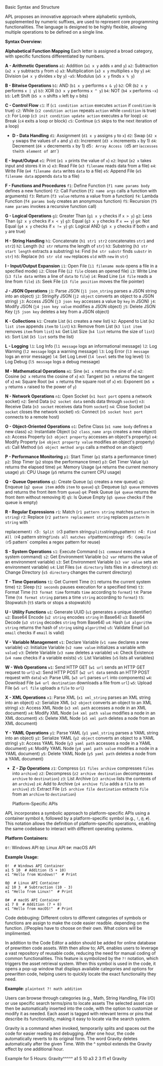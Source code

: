  Basic Syntax and Structure

 
APL proposes an innovative approach where alphabetic symbols,
supplemented by numeric suffixes, are used to represent core programming functionalities.
The language is designed to be highly flexible, allowing multiple operations to be defined on a single line.

**Syntax Overview:**

 **Alphabetical Function Mapping**
Each letter is assigned a broad category, with specific functions differentiated by numbers.

 **A - Arithmetic Operations**
  `a1`: Addition (`a1 x y` adds `x` and `y`)
  `a2`: Subtraction (`a2 x y` subtracts `y` from `x`)
   `a3`: Multiplication (`a3 x y` multiplies `x` by `y`)
   `a4`: Division (`a4 x y` divides `x` by `y`)
  -`a5`: Modulus (`a5 x y` finds `x % y`)

 **B - Bitwise Operations**
   `b1`: AND (`b1 x y` performs `x & y`)
   `b2`: OR (`b2 x y` performs `x | y`)
   `b3`: XOR (`b3 x y` performs `x ^ y`)
   `b4`: NOT (`b4 x` performs `~x`)
  `b5`: Left Shift (`b5 x n` shifts `x` left by `n` bits)

 **C - Control Flow**
   `c1`: If (`c1 condition action` executes `action` if `condition` is true)
   `c2`: While (`c2 condition action` repeats `action` while `condition` is true)
   `c3`: For Loop (`c3 init condition update action` executes a for loop)
   `c4`: Break (`c4` exits a loop or block)
   `c5`: Continue (`c5` skips to the next iteration of a loop)

- **D - Data Handling**
   `d1`: Assignment (`d1 x y` assigns `y` to `x`)
   `d2`: Swap (`d2 x y` swaps the values of `x` and `y`)
  `d3`: Increment (`d3 x` increments `x` by 1)
   `d4`: Decrement (`d4 x` decrements `x` by 1)
   d5`: Array Access (`d5 arr i` accesses the `i`th element of `arr`)

**E - Input/Output**
  `e1`: Print (`e1 x` prints the value of `x`)
  `e2`: Input (`e2 x` takes input and stores it in `x`)
   `e3`: Read File (`e3 filename` reads data from a file)
   `e4`: Write File (`e4 filename data` writes `data` to a file)
   `e5`: Append File (`e5 filename data` appends `data` to a file)

**F - Functions and Procedures**
   `f1`: Define Function (`f1 name params body` defines a new function)
  `f2`: Call Function (`f2 name args` calls a function with arguments)
   `f3`: Return (`f3 value` returns a value from a function)
   `f4`: Lambda Function (`f4 params body` creates an anonymous function)
   `f5`: Recursion (`f5 name params` invokes a recursive function call)

**G - Logical Operations**
   `g1`: Greater Than (`g1 x y` checks if `x > y`)
   `g2`: Less Than (`g2 x y` checks if `x < y`)
   `g3`: Equal (`g3 x y` checks if `x == y`)
   `g4`: Not Equal (`g4 x y` checks if `x != y`)
   `g5`: Logical AND (`g5 x y` checks if both `x` and `y` are true)

**H - String Handling**
  `h1`: Concatenate (`h1 str1 str2` concatenates `str1` and `str2`)
   `h2`: Length (`h2 str` returns the length of `str`)
   `h3`: Substring (`h3 str start length` extracts a substring)
  `h4`: Find (`h4 str substr` finds `substr` in `str`)
   `h5`: Replace (`h5 str old new` replaces `old` with `new` in `str`)

 **I - Input/Output Expansion**
   `i1`: Open File (`i1 filename mode` opens a file in a specified mode)
   `i2`: Close File (`i2 file` closes an opened file)
   `i3`: Write Line (`i3 file data` writes a line of `data` to `file`)
   `i4`: Read Line (`i4 file` reads a line from `file`)
   `i5`: Seek File (`i5 file position` moves the file pointer)

 **J - JSON Operations**
   `j1`: Parse JSON (`j1 json_string` parses a JSON string into an object)
   `j2`: Stringify JSON (`j2 object` converts an object to a JSON string)
   `j3`: Access JSON (`j3 json key` accesses a value by `key` in JSON)
   `j4`: Modify JSON (`j4 json key value` modifies a JSON object)
   `j5`: Delete JSON Key (`j5 json key` deletes a key from a JSON object)

**K - Collections**
   `k1`: Create List (`k1` creates a new list)
   `k2`: Append to List (`k2 list item` appends `item` to `list`)
   `k3`: Remove from List (`k3 list item` removes `item` from `list`)
   `k4`: Get List Size (`k4 list` returns the size of `list`)
   `k5`: Sort List (`k5 list` sorts the list)

**L - Logging**
   `l1`: Log Info (`l1 message` logs an informational message)
   `l2`: Log Warning (`l2 message` logs a warning message)
   `l3`: Log Error (`l3 message` logs an error message)
   `l4`: Set Log Level (`l4 level` sets the log level)
   `l5`: Log Debug (`l5 message` logs a debug message)

**M - Mathematical Operations**
   `m1`: Sine (`m1 x` returns the sine of `x`)
   `m2`: Cosine (`m2 x` returns the cosine of `x`)
   `m3`: Tangent (`m3 x` returns the tangent of `x`)
   `m4`: Square Root (`m4 x` returns the square root of `x`)
   `m5`: Exponent (`m5 x y` returns `x` raised to the power of `y`)

**N - Network Operations**
   `n1`: Open Socket (`n1 host port` opens a network socket)
   `n2`: Send Data (`n2 socket data` sends data through `socket`)
   `n3`: Receive Data (`n3 socket` receives data from `socket`)
   `n4`: Close Socket (`n4 socket` closes the network socket)
   `n5`: Connect (`n5 socket host port` connects to a remote host)

**O - Object-Oriented Operations**
   `o1`: Define Class (`o1 name body` defines a new class)
   `o2`: Instantiate Object (`o2 class_name args` creates a new object)
   `o3`: Access Property (`o3 object property` accesses an object's property)
   `o4`: Modify Property (`o4 object property value` modifies an object's property)
   `o5`: Call Method (`o5 object method args` calls a method on an object)

**P - Performance Monitoring**
   `p1`: Start Timer (`p1` starts a performance timer)
   `p2`: Stop Timer (`p2` stops the performance timer)
   `p3`: Get Timer Value (`p3` returns the elapsed time)
   `p4`: Memory Usage (`p4` returns the current memory usage)
   `p5`: CPU Usage (`p5` returns the current CPU usage)

**Q - Queue Operations**
   `q1`: Create Queue (`q1` creates a new queue)
   `q2`: Enqueue (`q2 queue item` adds `item` to `queue`)
   `q3`: Dequeue (`q3 queue` removes and returns the front item from `queue`)
   `q4`: Peek Queue (`q4 queue` returns the front item without removing it)
   `q5`: Is Queue Empty (`q5 queue` checks if the queue is empty)

**R - Regular Expressions**
   `r1`: Match (`r1 pattern string` matches `pattern` in `string`)
   `r2`: Replace (`r2 pattern replacement string` replaces `pattern` in `string` with `

replacement`)
   `r3`: Split (`r3 pattern string` splits `string` by `pattern`)
   `r4`: Find All (`r4 pattern string` finds all matches of `pattern` in `string`)
   `r5`: Compile (`r5 pattern` compiles a regex pattern for reuse)

**S - System Operations**
   `s1`: Execute Command (`s1 command` executes a system command)
  `s2`: Get Environment Variable (`s2 var` returns the value of an environment variable)
   `s3`: Set Environment Variable (`s3 var value` sets an environment variable)
   `s4`: List Files (`s4 directory` lists files in a directory)
   `s5`: Change Directory (`s5 directory` changes the current directory)

**T - Time Operations**
   `t1`: Get Current Time (`t1` returns the current system time)
   `t2`: Sleep (`t2 seconds` pauses execution for a specified time)
   `t3`: Format Time (`t3 format time` formats `time` according to `format`)
   `t4`: Parse Time (`t4 format string` parses a time `string` according to `format`)
   `t5`: Stopwatch (`t5` starts or stops a stopwatch)

**U - Utility Functions**
   `u1`: Generate UUID (`u1` generates a unique identifier)
   `u2`: Base64 Encode (`u2 string` encodes `string` in Base64)
   `u3`: Base64 Decode (`u3 string` decodes `string` from Base64)
   `u4`: Hash (`u4 algorithm string` returns the hash of `string` using `algorithm`)
   `u5`: Validate Email (`u5 email` checks if `email` is valid)

**V - Variable Management**
   `v1`: Declare Variable (`v1 name` declares a new variable)
   `v2`: Initialize Variable (`v2 name value` initializes a variable with `value`)
   `v3`: Delete Variable (`v3 name` deletes a variable)
   `v4`: Check Existence (`v4 name` checks if a variable exists)
   `v5`: List Variables (`v5` lists all variables)

**W - Web Operations**
   `w1`: Send HTTP GET (`w1 url` sends an HTTP GET request to `url`)
   `w2`: Send HTTP POST (`w2 url data` sends an HTTP POST request with `data`)
   `w3`: Parse URL (`w3 url` parses `url` into components)
   `w4`: Download File (`w4 url destination` downloads a file from `url`)
   `w5`: Upload File (`w5 url file` uploads a `file` to `url`)

 **X - XML Operations**
   `x1`: Parse XML (`x1 xml_string` parses an XML string into an object)
   `x2`: Serialize XML (`x2 object` converts an object to an XML string)
   `x3`: Access XML Node (`x3 xml path` accesses a node in an XML document)
   `x4`: Modify XML Node (`x4 xml path value` modifies a node in an XML document)
   `x5`: Delete XML Node (`x5 xml path` deletes a node from an XML document)

**Y - YAML Operations**
   `y1`: Parse YAML (`y1 yaml_string` parses a YAML string into an object)
   `y2`: Serialize YAML (`y2 object` converts an object to a YAML string)
   `y3`: Access YAML Node (`y3 yaml path` accesses a node in a YAML document)
   `y4`: Modify YAML Node (`y4 yaml path value` modifies a node in a YAML document)
   `y5`: Delete YAML Node (`y5 yaml path` deletes a node from a YAML document)

- **Z - Zip Operations**
   `z1`: Compress (`z1 files archive` compresses `files` into `archive`)
   `z2`: Decompress (`z2 archive destination` decompresses `archive` to `destination`)
   `z3`: List Archive (`z3 archive` lists the contents of an `archive`)
   `z4`: Add to Archive (`z4 archive file` adds a `file` to an `archive`)
   `z5`: Extract File (`z5 archive file destination` extracts `file` from an `archive` to `destination`)

  Platform-Specific APIs

APL incorporates a symbolic approach to platform-specific APIs using a container symbol `0`, followed by a platform-specific symbol (e.g., `!`, `@`, `#`). 
This notation allows the definition of platform-specific operations, enabling the same codebase to interact with different operating systems.

**Platform Containers:**

`0!`: Windows API
 `0@`: Linux API
 `0#`: macOS API

**Example Usage:**

```plaintext
0!  # Windows API Container
a1 5 10  # Addition (5 + 10)
e1 "Hello from Windows!"  # Print

0@  # Linux API Container
a2 10 3  # Subtraction (10 - 3)
e1 "Hello from Linux!"  # Print

0#  # macOS API Container
a1 7 8  # Addition (7 + 8)
e1 "Hello from macOS!"  # Print
```

Code debbuging:
Different colors to different categories of symbols or functions are assign to make the code easier readble.
depending on the function. 
//Peoples have to choose on their own.  What colors will be implimented.

In addition to the Code Editor a addon should be added for online database of prewritten code assets.
With then allow to; APL enables users to leverage a vast repository of reusable code,
reducing the need for manual coding of common functionalities. This feature is symbolized by the `?!` notation, 
which triggers the asset retrieval system.
When this symbol is used in the code, 
it opens a pop-up window that displays available categories and options for prewritten code, 
helping users to quickly locate the exact functionality they need.

**Example**:
    ```plaintext
    ?! math addition
    ```

Users can browse through categories (e.g., Math, String Handling, File I/O) or use specific search terms/pins to locate assets
The selected asset can then be automatically inserted into the code, with the option to customize or modify it as needed.
Each asset is tagged with relevant terms or pins that describe its functionality, making it easy to locate via the search system.

Gravity is a command when invoked, temporarily splits and spaces out the code for easier reading and debugging. 
After one hour, the code automatically reverts to its original form. The word Gravity deletes automatically after the given Time. 
With the ^ symbol extends the Gravity effect by one additional hour.

Example for 5 Hours:
Gravity^^^^^
a1 5 10
a3 2 3
f1 
e1 
Gravity
